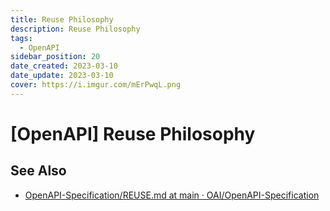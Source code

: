 ```yaml
---
title: Reuse Philosophy
description: Reuse Philosophy
tags:
  - OpenAPI
sidebar_position: 20
date_created: 2023-03-10
date_update: 2023-03-10
cover: https://i.imgur.com/mErPwqL.png
---
```


[OpenAPI] Reuse Philosophy
==========================




See Also
--------

- [OpenAPI-Specification/REUSE.md at main · OAI/OpenAPI-Specification](https://github.com/OAI/OpenAPI-Specification/blob/main/guidelines/v2.0/REUSE.md)

